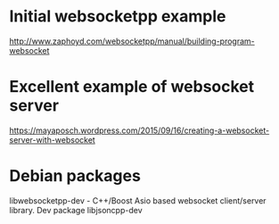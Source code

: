 # Initial websocketpp example
http://www.zaphoyd.com/websocketpp/manual/building-program-websocket

# Excellent example of websocket server
https://mayaposch.wordpress.com/2015/09/16/creating-a-websocket-server-with-websocket

# Debian packages
libwebsocketpp-dev - C++/Boost Asio based websocket client/server library. Dev package
libjsoncpp-dev
